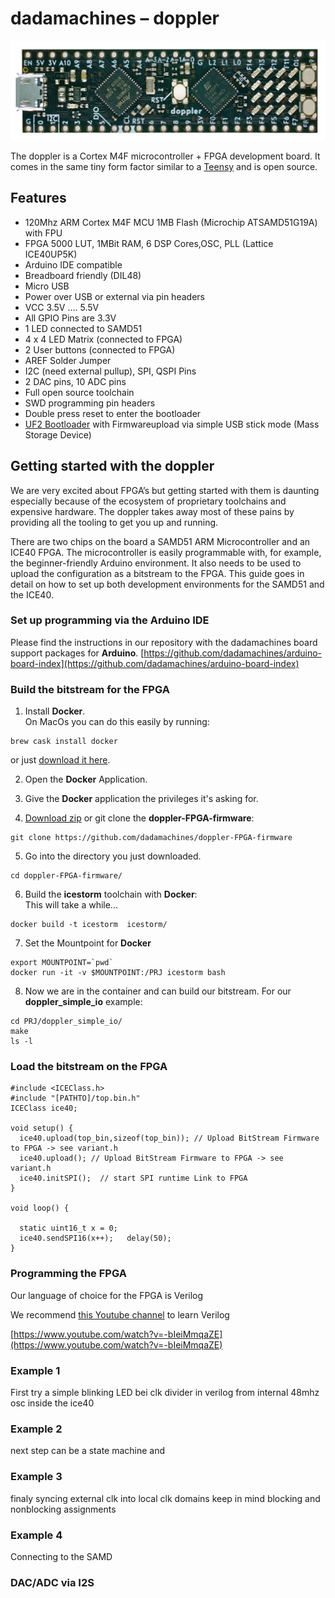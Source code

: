 # dadamachines – doppler

![doppler](img/dadamachines-doppler-front.png)

The doppler is a Cortex M4F microcontroller + FPGA development board. It comes in the same tiny form factor similar to a [Teensy](https://www.pjrc.com/store/teensy35.html) and is open source. 

## Features
- 120Mhz ARM Cortex M4F MCU 1MB Flash (Microchip ATSAMD51G19A) with FPU
- FPGA 5000 LUT, 1MBit RAM, 6 DSP Cores,OSC, PLL (Lattice ICE40UP5K)
- Arduino IDE compatible
- Breadboard friendly (DIL48)
- Micro USB
- Power over USB or external via pin headers
- VCC 3.5V …. 5.5V 
- All GPIO Pins are 3.3V
- 1 LED connected to SAMD51
- 4 x 4 LED Matrix (connected to FPGA)
- 2 User buttons (connected to FPGA)
- AREF Solder Jumper
- I2C (need external pullup), SPI, QSPI Pins
- 2 DAC pins, 10 ADC pins
- Full open source toolchain
- SWD programming pin headers
- Double press reset to enter the bootloader
- [UF2 Bootloader](https://github.com/Microsoft/uf2-samdx1) with Firmwareupload via simple USB stick mode (Mass Storage Device)

## Getting started with the doppler
We are very excited about FPGA’s but getting started with them is daunting especially because of the ecosystem of proprietary toolchains and expensive hardware. The doppler takes away most of these pains by providing all the tooling to get you up and running.

There are two chips on the board a SAMD51 ARM Microcontroller and an ICE40 FPGA. The microcontroller is easily programmable with, for example, the beginner-friendly Arduino environment. It also needs to be used to upload the configuration as a bitstream to the FPGA. This guide goes in detail on how to set up both development environments for the SAMD51 and the ICE40.

### Set up programming via the Arduino IDE
Please find the instructions in our repository with the dadamachines board support packages for **Arduino**.
[https://github.com/dadamachines/arduino-board-index](https://github.com/dadamachines/arduino-board-index)

### Build the bitstream for the FPGA

1. Install **Docker**.   
On MacOs you can do this easily by running:  
```
brew cask install docker
```  
or just [download it here](https://www.docker.com/products/docker-desktop).

2. Open the **Docker** Application.  
3. Give the **Docker** application the privileges it's asking for.

4. [Download zip](https://github.com/dadamachines/doppler-FPGA-firmware/archive/master.zip) or git clone the **doppler-FPGA-firmware**:  
```
git clone https://github.com/dadamachines/doppler-FPGA-firmware
```
5. Go into the directory you just downloaded.    
```
cd doppler-FPGA-firmware/
```
6. Build the **icestorm** toolchain with **Docker**:  
This will take a while...  
```
docker build -t icestorm  icestorm/
```
7. Set the Mountpoint for **Docker**  
```
export MOUNTPOINT=`pwd`  
docker run -it -v $MOUNTPOINT:/PRJ icestorm bash
```
8. Now we are in the container and can build our bitstream.   For our **doppler_simple_io** example:  
```
cd PRJ/doppler_simple_io/
make
ls -l
```

### Load the bitstream on the FPGA

	#include <ICEClass.h>
	#include "[PATHTO]/top.bin.h"
	ICEClass ice40;
	 
	void setup() {
	  ice40.upload(top_bin,sizeof(top_bin)); // Upload BitStream Firmware to FPGA -> see variant.h
	  ice40.upload(); // Upload BitStream Firmware to FPGA -> see variant.h
	  ice40.initSPI();  // start SPI runtime Link to FPGA
	}
	
	void loop() {
	   
	  static uint16_t x = 0;
	  ice40.sendSPI16(x++);   delay(50);
	}

### Programming the FPGA
Our language of choice for the FPGA is Verilog

We recommend [this Youtube channel]([https://www.youtube.com/channel/UCsdA-aNqtMA1%5C_2T15aXePWw/videos]) to learn Verilog

[https://www.youtube.com/watch?v=-bIeiMmqaZE](https://www.youtube.com/watch?v=-bIeiMmqaZE)

### Example 1
First try a simple blinking LED bei clk divider in verilog from internal 48mhz osc inside the ice40

### Example 2
next step can be a state machine and 

### Example 3
finaly syncing external clk into local clk domains
keep in mind blocking and nonblocking assignments

### Example 4
Connecting to the SAMD

### DAC/ADC via I2S


